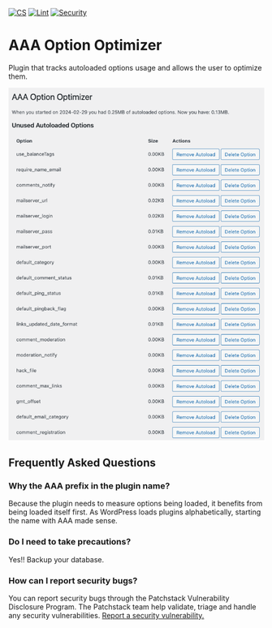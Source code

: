 [![CS](https://github.com/emilia-capital/aaa-option-optimizer/actions/workflows/cs.yml/badge.svg)](https://github.com/emilia-capital/aaa-option-optimizer/actions/workflows/cs.yml)
[![Lint](https://github.com/emilia-capital/aaa-option-optimizer/actions/workflows/lint.yml/badge.svg)](https://github.com/emilia-capital/aaa-option-optimizer/actions/workflows/lint.yml)
[![Security](https://github.com/emilia-capital/aaa-option-optimizer/actions/workflows/security.yml/badge.svg)](https://github.com/emilia-capital/aaa-option-optimizer/actions/workflows/security.yml)

# AAA Option Optimizer
Plugin that tracks autoloaded options usage and allows the user to optimize them.

![Screenshot of the admin panel](/screenshot-1.png)

## Frequently Asked Questions

### Why the AAA prefix in the plugin name?

Because the plugin needs to measure options being loaded, it benefits from being loaded itself first. As WordPress loads plugins alphabetically, 
starting the name with AAA made sense.

### Do I need to take precautions?

Yes!! Backup your database.


### How can I report security bugs?

You can report security bugs through the Patchstack Vulnerability Disclosure Program. The Patchstack team help validate, triage and handle any security vulnerabilities. [Report a security vulnerability.](https://patchstack.com/database/vdp/aaa-option-optimizer)
